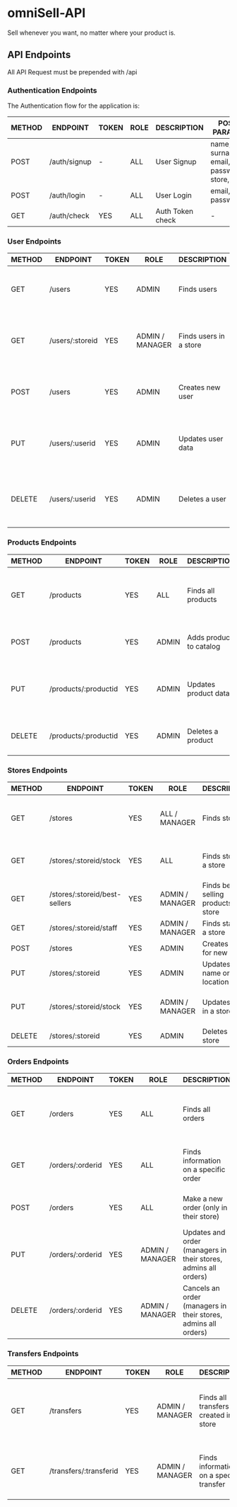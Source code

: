 # omniSell-API
Sell whenever you want, no matter where your product is. 


## API Endpoints

All API Request must be prepended with /api            


### Authentication Endpoints

The Authentication flow for the application is:


METHOD | ENDPOINT         | TOKEN |   ROLE  |       DESCRIPTION       | POST PARAMS                                     | RETURNS
-------|------------------|-------|---------|-------------------------|-------------------------------------------------|-----------------------------
POST   | /auth/signup     | -     |    ALL  | User Signup              | name, surname, email, password, store, role    | token
POST   | /auth/login      | -     |    ALL  | User Login               | email, password                                | token
GET    | /auth/check      | YES   |    ALL  | Auth Token check         | -                                              |



### User Endpoints

METHOD | ENDPOINT         | TOKEN |   ROLE   |DESCRIPTION                   | PARAMS                                          | RETURNS
-------|------------------|-------|----------|------------------------------|-------------------------------------------------|----------------------------
GET    | /users           | YES   |   ADMIN  |Finds users                   | query: search string                            | list of matching names, store and ids
GET    | /users/:storeid  | YES   |   ADMIN / MANAGER | Finds users in a store| -                              | list of employees and managers in that store 
POST   | /users           | YES   |   ADMIN  |Creates new user              | name, surname, email, password, store, role     | object with new user id, name and surname
PUT    | /users/:userid   | YES   | ADMIN    |Updates user data             | name, surname, email, password, store, or role  | object with user id and updated fields
DELETE | /users/:userid   | YES   | ADMIN    |Deletes a user                | userid                                          | object with deleted user (without password) 


### Products Endpoints

METHOD | ENDPOINT         | TOKEN |   ROLE   | DESCRIPTION                   | PARAMS                                          | RETURNS
-------|------------------|-------|----------|-------------------------------|-------------------------------------------------|----------------------------
GET    | /products        | YES   |   ALL    | Finds all products            | query: search string                            | list of matching ids, name, size and colour
POST   | /products        | YES   |   ADMIN   | Adds product to catalog      | name, price, size, colour              | object with new product
PUT    | /products/:productid   | YES   |   ADMIN   | Updates product data   | productid                              | object with product id and updated fields
DELETE | /products/:productid   | YES   |   ADMIN   | Deletes a product      | productid                                 | object with deleted product


### Stores Endpoints

METHOD | ENDPOINT         | TOKEN |   ROLE   | DESCRIPTION                   | PARAMS                          | RETURNS
-------|------------------|-------|----------|-------------------------------|---------------------------------|----------------------------
GET    | /stores          | YES   |   ALL / MANAGER   | Finds stores                           | query: search string            | list of matching ids, name, and location (stock if admin/manager)
GET    | /stores/:storeid/stock  | YES  |   ALL   | Finds stock in a store                     | -                  | list of all products available in that store
GET    | /stores/:storeid/best-sellers | YES   |   ADMIN / MANAGER   | Finds best selling products in a store  | -           | list of names, size and colour
GET    | /stores/:storeid/staff  | YES  |   ADMIN / MANAGER   | Finds staff in a store         | -                   | list of all staff in that store
POST   | /stores                | YES   |   ADMIN   | Creates file for new store               | name, location         | object with new store
PUT    | /stores/:storeid       | YES   |   ADMIN   | Updates store name or location           | -       | store object
PUT    | /stores/:storeid/stock | YES   |   ADMIN / MANAGER   | Updates stock in a store      | name, price, size, or colour | list of all products available in that store
DELETE | /stores/:storeid       | YES   |   ADMIN        | Deletes a store                    | -                             | object with deleted store


### Orders Endpoints

METHOD | ENDPOINT         | TOKEN |   ROLE   | DESCRIPTION                   | PARAMS                                          | RETURNS
-------|------------------|-------|----------|-------------------------------|-------------------------------------------------|----------------------------
GET    | /orders          | YES   |   ALL   | Finds all orders              | query: search string                            | list of matching ids, content, origin and destination
GET    | /orders/:orderid | YES   |   ALL   | Finds information on a specific order  | -                                  | object with order id, content, origin and destination
POST   | /orders          | YES   |   ALL   | Make a new order (only in their store)  | order content, origin, destination    | object with order and transfer id
PUT    | /orders/:orderid   | YES   |   ADMIN / MANAGER   | Updates and order (managers in their stores, admins all orders)  | orderid                                    | object with order id and updated fields
DELETE | /orders/:orderid   | YES   |   ADMIN / MANAGER   | Cancels an order (managers in their stores, admins all orders)  | orderid                                     | object with canceled order


### Transfers Endpoints

METHOD | ENDPOINT         | TOKEN |   ROLE   | DESCRIPTION                   | PARAMS                                   | RETURNS
-------|------------------|-------|----------|-------------------------------|------------------------------------------|----------------------------
GET    | /transfers          | YES   |   ADMIN / MANAGER   | Finds all transfers created in one store           | query: storeid              | list of matching ids, content, origin, destination and status
GET    | /transfers/:transferid | YES |   ADMIN / MANAGER   | Finds information on a specific transfer  | -                        | object with transfer id, content, origin, destination and status

